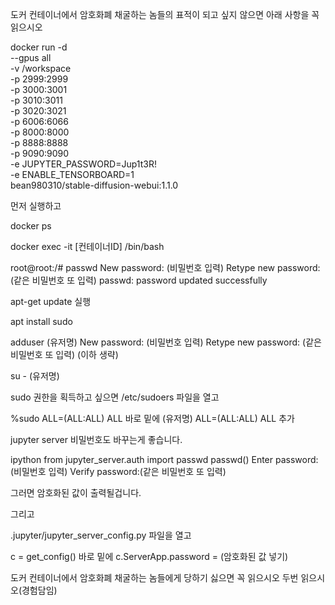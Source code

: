 도커 컨테이너에서 암호화폐 채굴하는 놈들의 표적이 되고 싶지 않으면 아래 사항을 꼭 읽으시오

docker run -d \
  --gpus all \
  -v /workspace \
  -p 2999:2999 \
  -p 3000:3001 \
  -p 3010:3011 \
  -p 3020:3021 \
  -p 6006:6066 \
  -p 8000:8000 \
  -p 8888:8888 \
  -p 9090:9090 \
  -e JUPYTER_PASSWORD=Jup1t3R! \
  -e ENABLE_TENSORBOARD=1 \
  bean980310/stable-diffusion-webui:1.1.0

먼저 실행하고

docker ps

docker exec -it [컨테이너ID] /bin/bash

root@root:/# passwd 
New password: (비밀번호 입력)
Retype new password: (같은 비밀번호 또 입력)
passwd: password updated successfully

apt-get update 실행

apt install sudo

adduser (유저명)
New password: (비밀번호 입력)
Retype new password: (같은 비밀번호 또 입력)
(이하 생략)

su - (유저명)

sudo 권한을 획득하고 싶으면
/etc/sudoers 파일을 열고

%sudo ALL=(ALL:ALL) ALL
바로 밑에
(유저명) ALL=(ALL:ALL) ALL
추가

jupyter server 비밀번호도 바꾸는게 좋습니다.

ipython
from jupyter_server.auth import passwd
passwd()
Enter password:(비밀번호 입력)
Verify password:(같은 비밀번호 또 입력)

그러면 암호화된 값이 출력될겁니다.

그리고

.jupyter/jupyter_server_config.py
파일을 열고

c = get_config()
바로 밑에
c.ServerApp.password = (암호화된 값 넣기)

도커 컨테이너에서 암호화폐 채굴하는 놈들에게 당하기 싫으면 꼭 읽으시오 두번 읽으시오(경험담임)